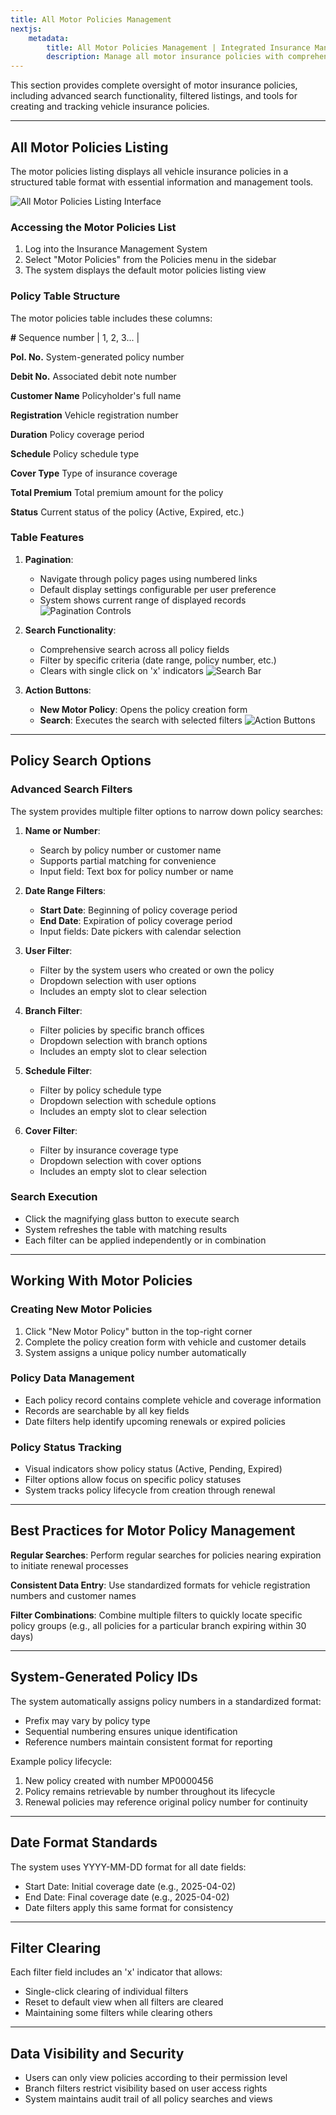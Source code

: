 ```yaml
---
title: All Motor Policies Management
nextjs:
    metadata:
        title: All Motor Policies Management | Integrated Insurance Management System
        description: Manage all motor insurance policies with comprehensive search, filtering, and tracking capabilities. Create new policies and monitor policy status.
---
```


This section provides complete oversight of motor insurance policies, including advanced search functionality, filtered listings, and tools for creating and tracking vehicle insurance policies.

---

## All Motor Policies Listing

The motor policies listing displays all vehicle insurance policies in a structured table format with essential information and management tools.

<!-- TODO: Update when the page is loaded with actual policy data -->
![All Motor Policies Listing Interface](/all-motor-policies-list.webp)

### Accessing the Motor Policies List

1. Log into the Insurance Management System
2. Select "Motor Policies" from the Policies menu in the sidebar
3. The system displays the default motor policies listing view

### Policy Table Structure

The motor policies table includes these columns:

**#** Sequence number | 1, 2, 3... |

**Pol. No.** System-generated policy number

**Debit No.** Associated debit note number

**Customer Name** Policyholder's full name

**Registration** Vehicle registration number

**Duration** Policy coverage period

**Schedule** Policy schedule type

**Cover Type** Type of insurance coverage

**Total Premium** Total premium amount for the policy

**Status** Current status of the policy (Active, Expired, etc.)

### Table Features

1. **Pagination**:
   - Navigate through policy pages using numbered links
   - Default display settings configurable per user preference
   - System shows current range of displayed records
   ![Pagination Controls](/motor-policies-pagination.webp)

2. **Search Functionality**:
   - Comprehensive search across all policy fields
   - Filter by specific criteria (date range, policy number, etc.)
   - Clears with single click on 'x' indicators
   ![Search Bar](/motor-policies-search.webp)

3. **Action Buttons**:
   - **New Motor Policy**: Opens the policy creation form
   - **Search**: Executes the search with selected filters
   ![Action Buttons](/motor-policies-actions.webp)

---

## Policy Search Options

### Advanced Search Filters

The system provides multiple filter options to narrow down policy searches:

1. **Name or Number**:
   - Search by policy number or customer name
   - Supports partial matching for convenience
   - Input field: Text box for policy number or name

2. **Date Range Filters**:
   - **Start Date**: Beginning of policy coverage period
   - **End Date**: Expiration of policy coverage period
   - Input fields: Date pickers with calendar selection

3. **User Filter**:
   - Filter by the system users who created or own the policy
   - Dropdown selection with user options
   - Includes an empty slot to clear selection

4. **Branch Filter**:
   - Filter policies by specific branch offices
   - Dropdown selection with branch options
   - Includes an empty slot to clear selection

5. **Schedule Filter**:
   - Filter by policy schedule type
   - Dropdown selection with schedule options
   - Includes an empty slot to clear selection

6. **Cover Filter**:
   - Filter by insurance coverage type
   - Dropdown selection with cover options
   - Includes an empty slot to clear selection

### Search Execution
- Click the magnifying glass button to execute search
- System refreshes the table with matching results
- Each filter can be applied independently or in combination

---

## Working With Motor Policies

### Creating New Motor Policies
1. Click "New Motor Policy" button in the top-right corner
2. Complete the policy creation form with vehicle and customer details
3. System assigns a unique policy number automatically

### Policy Data Management
- Each policy record contains complete vehicle and coverage information
- Records are searchable by all key fields
- Date filters help identify upcoming renewals or expired policies

### Policy Status Tracking
- Visual indicators show policy status (Active, Pending, Expired)
- Filter options allow focus on specific policy statuses
- System tracks policy lifecycle from creation through renewal

---

## Best Practices for Motor Policy Management

**Regular Searches**: Perform regular searches for policies nearing expiration to initiate renewal processes

**Consistent Data Entry**: Use standardized formats for vehicle registration numbers and customer names

**Filter Combinations**: Combine multiple filters to quickly locate specific policy groups (e.g., all policies for a particular branch expiring within 30 days)

---

## System-Generated Policy IDs

The system automatically assigns policy numbers in a standardized format:
- Prefix may vary by policy type
- Sequential numbering ensures unique identification
- Reference numbers maintain consistent format for reporting

Example policy lifecycle:
1. New policy created with number MP0000456
2. Policy remains retrievable by number throughout its lifecycle
3. Renewal policies may reference original policy number for continuity

---

## Date Format Standards

The system uses YYYY-MM-DD format for all date fields:
- Start Date: Initial coverage date (e.g., 2025-04-02)
- End Date: Final coverage date (e.g., 2025-04-02)
- Date filters apply this same format for consistency

---

## Filter Clearing

Each filter field includes an 'x' indicator that allows:
- Single-click clearing of individual filters
- Reset to default view when all filters are cleared
- Maintaining some filters while clearing others

---

## Data Visibility and Security

- Users can only view policies according to their permission level
- Branch filters restrict visibility based on user access rights
- System maintains audit trail of all policy searches and views
